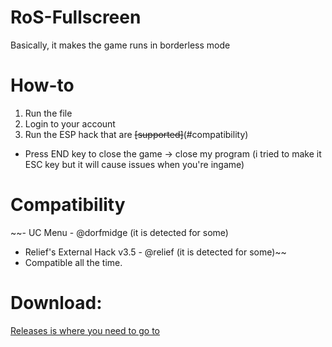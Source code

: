 # RoS-Fullscreen
Basically, it makes the game runs in borderless mode

# How-to
1. Run the file
2. Login to your account
3. Run the ESP hack that are ~~[supported]~~(#compatibility)

- Press END key to close the game -> close my program (i tried to make it ESC key but it will cause issues when you're ingame)

# Compatibility
~~- UC Menu - @dorfmidge (it is detected for some)
- Relief's External Hack v3.5 - @relief (it is detected for some)~~
- Compatible all the time.

# Download:
[Releases is where you need to go to](https://github.com/Maxhyt/RoS-Fullscreen/releases)

